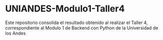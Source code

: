 # UNIANDES-Modulo1-Taller4
Este repositorio consolida el resultado obtenido al realizar el Taller 4, correspondiente al Modulo 1 de Backend con Python de la Universidad de los Andes
